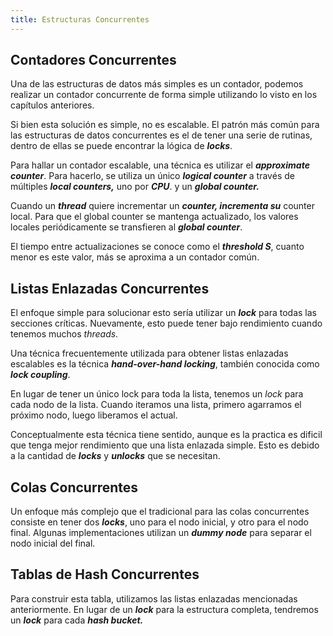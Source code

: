 ```yaml
---
title: Estructuras Concurrentes
---
```


## Contadores Concurrentes

Una de las estructuras de datos más simples es un contador, podemos realizar un contador concurrente de forma simple utilizando lo visto en los capítulos anteriores.

Si bien esta solución es simple, no es escalable. El patrón más común para las estructuras de datos concurrentes es el de tener una serie de rutinas, dentro de ellas se puede encontrar la lógica de ***locks***.

Para hallar un contador escalable, una técnica es utilizar el ***approximate counter***. Para hacerlo, se utiliza un único ***logical counter*** a través de múltiples ***local counters,*** uno por ***CPU***. y un ***global counter.***

Cuando un ***thread*** quiere incrementar un ***counter, incrementa su*** counter local. Para que el global counter se mantenga actualizado, los valores locales periódicamente se transfieren al ***global counter***.

El tiempo entre actualizaciones se conoce como el ***threshold S***, cuanto menor es este valor, más se aproxima a un contador común.

## Listas Enlazadas Concurrentes

El enfoque simple para solucionar esto sería utilizar un ***lock*** para todas las secciones críticas. Nuevamente, esto puede tener bajo rendimiento cuando tenemos muchos *threads*.

Una técnica frecuentemente utilizada para obtener listas enlazadas escalables es la técnica ***hand-over-hand locking***, también conocida como ***lock coupling***.

En lugar de tener un único lock para toda la lista, tenemos un *lock* para cada nodo de la lista. Cuando iteramos una lista, primero agarramos el próximo nodo, luego liberamos el actual.

Conceptualmente esta técnica tiene sentido, aunque es la practica es dificil que tenga mejor rendimiento que una lista enlazada simple. Esto es debido a la cantidad de ***locks*** y ***unlocks*** que se necesitan.

## Colas Concurrentes

Un enfoque más complejo que el tradicional para las colas concurrentes consiste en tener dos ***locks***, uno para el nodo inicial, y otro para el nodo final. Algunas implementaciones utilizan un ***dummy node*** para separar el nodo inicial del final.

## Tablas de Hash Concurrentes

Para construir esta tabla, utilizamos las listas enlazadas mencionadas anteriormente. En lugar de un ***lock*** para la estructura completa, tendremos un ***lock*** para cada ***hash bucket.***
